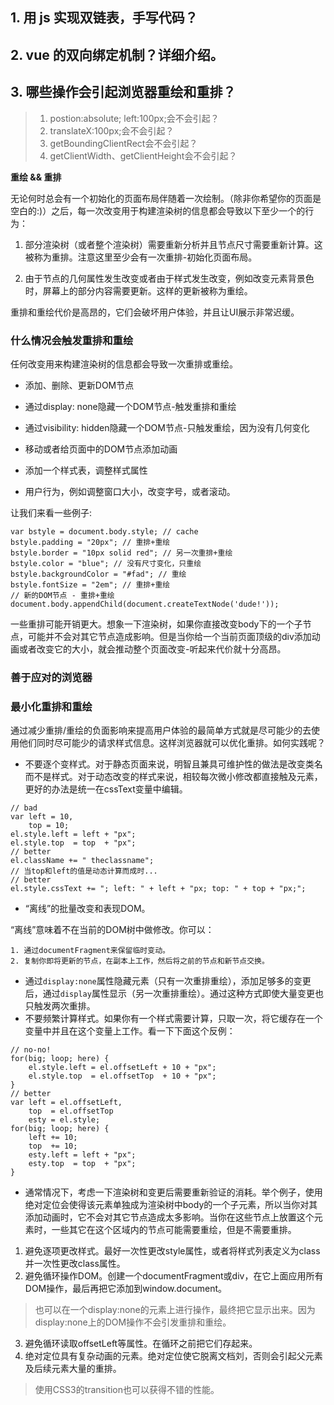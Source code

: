 ## 1. 用 js 实现双链表，手写代码？


## 2. vue 的双向绑定机制？详细介绍。


## 3. 哪些操作会引起浏览器重绘和重排？

> 1. postion:absolute; left:100px;会不会引起？
> 2. translateX:100px;会不会引起？
> 3. getBoundingClientRect会不会引起？
> 4. getClientWidth、getClientHeight会不会引起？ 

**重绘 && 重排**

无论何时总会有一个初始化的页面布局伴随着一次绘制。（除非你希望你的页面是空白的:)）之后，每一次改变用于构建渲染树的信息都会导致以下至少一个的行为：

1. 部分渲染树（或者整个渲染树）需要重新分析并且节点尺寸需要重新计算。这被称为重排。注意这里至少会有一次重排-初始化页面布局。

2. 由于节点的几何属性发生改变或者由于样式发生改变，例如改变元素背景色时，屏幕上的部分内容需要更新。这样的更新被称为重绘。

重排和重绘代价是高昂的，它们会破坏用户体验，并且让UI展示非常迟缓。

### **什么情况会触发重排和重绘**
任何改变用来构建渲染树的信息都会导致一次重排或重绘。

- 添加、删除、更新DOM节点

- 通过display: none隐藏一个DOM节点-触发重排和重绘

- 通过visibility: hidden隐藏一个DOM节点-只触发重绘，因为没有几何变化

- 移动或者给页面中的DOM节点添加动画

- 添加一个样式表，调整样式属性

- 用户行为，例如调整窗口大小，改变字号，或者滚动。

让我们来看一些例子:
```
var bstyle = document.body.style; // cache
bstyle.padding = "20px"; // 重排+重绘
bstyle.border = "10px solid red"; // 另一次重排+重绘
bstyle.color = "blue"; // 没有尺寸变化，只重绘
bstyle.backgroundColor = "#fad"; // 重绘
bstyle.fontSize = "2em"; // 重排+重绘
// 新的DOM节点 - 重排+重绘
document.body.appendChild(document.createTextNode('dude!'));
```
一些重排可能开销更大。想象一下渲染树，如果你直接改变body下的一个子节点，可能并不会对其它节点造成影响。但是当你给一个当前页面顶级的div添加动画或者改变它的大小，就会推动整个页面改变-听起来代价就十分高昂。

### **善于应对的浏览器**

### **最小化重排和重绘**
通过减少重排/重绘的负面影响来提高用户体验的最简单方式就是尽可能少的去使用他们同时尽可能少的请求样式信息。这样浏览器就可以优化重排。如何实践呢？

- 不要逐个变样式。对于静态页面来说，明智且兼具可维护性的做法是改变类名而不是样式。对于动态改变的样式来说，相较每次微小修改都直接触及元素，更好的办法是统一在cssText变量中编辑。
```
// bad
var left = 10,
    top = 10;
el.style.left = left + "px";
el.style.top  = top  + "px";
// better 
el.className += " theclassname";
// 当top和left的值是动态计算而成时...
// better
el.style.cssText += "; left: " + left + "px; top: " + top + "px;";
```
- “离线”的批量改变和表现DOM。   

“离线”意味着不在当前的DOM树中做修改。你可以：
```
1. 通过documentFragment来保留临时变动。
2. 复制你即将更新的节点，在副本上工作，然后将之前的节点和新节点交换。
```
- 通过`display:none`属性隐藏元素（只有一次重排重绘），添加足够多的变更后，通过`display`属性显示（另一次重排重绘）。通过这种方式即使大量变更也只触发两次重排。
- 不要频繁计算样式。如果你有一个样式需要计算，只取一次，将它缓存在一个变量中并且在这个变量上工作。看一下下面这个反例：
```
// no-no!
for(big; loop; here) {
    el.style.left = el.offsetLeft + 10 + "px";
    el.style.top  = el.offsetTop  + 10 + "px";
}
// better
var left = el.offsetLeft,
    top  = el.offsetTop
    esty = el.style;
for(big; loop; here) {
    left += 10;
    top  += 10;
    esty.left = left + "px";
    esty.top  = top  + "px";
}
```
- 通常情况下，考虑一下渲染树和变更后需要重新验证的消耗。举个例子，使用绝对定位会使得该元素单独成为渲染树中body的一个子元素，所以当你对其添加动画时，它不会对其它节点造成太多影响。当你在这些节点上放置这个元素时，一些其它在这个区域内的节点可能需要重绘，但是不需要重排。


1. 避免逐项更改样式。最好一次性更改style属性，或者将样式列表定义为class并一次性更改class属性。
2. 避免循环操作DOM。创建一个documentFragment或div，在它上面应用所有DOM操作，最后再把它添加到window.document。

> 也可以在一个display:none的元素上进行操作，最终把它显示出来。因为display:none上的DOM操作不会引发重排和重绘。

3. 避免循环读取offsetLeft等属性。在循环之前把它们存起来。
4. 绝对定位具有复杂动画的元素。绝对定位使它脱离文档刘，否则会引起父元素及后续元素大量的重排。
>使用CSS3的transition也可以获得不错的性能。